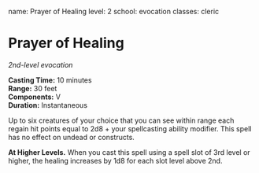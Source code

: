 name: Prayer of Healing level: 2 school: evocation classes: cleric

# Prayer of Healing
_2nd-level evocation_

**Casting Time:** 10 minutes    
**Range:** 30 feet    
**Components:** V    
**Duration:** Instantaneous

Up to six creatures of your choice that you can see within range each regain hit points equal to 2d8 + your spellcasting ability modifier. This spell has no effect on undead or constructs.

**At Higher Levels.** When you cast this spell using a spell slot of 3rd level or higher, the healing increases by 1d8 for each slot level above 2nd.